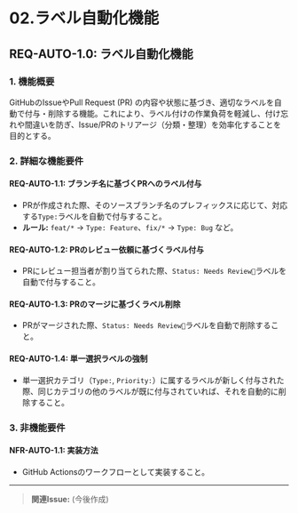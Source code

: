 # 02.ラベル自動化機能

## REQ-AUTO-1.0: ラベル自動化機能 <a id="REQ-AUTO-1.0"></a>

### 1. 機能概要

GitHubのIssueやPull Request
(PR) の内容や状態に基づき、適切なラベルを自動で付与・削除する機能。これにより、ラベル付けの作業負荷を軽減し、付け忘れや間違いを防ぎ、Issue/PRのトリアージ（分類・整理）を効率化することを目的とする。

### 2. 詳細な機能要件

#### REQ-AUTO-1.1: ブランチ名に基づくPRへのラベル付与 <a id="REQ-AUTO-1.1"></a>

- PRが作成された際、そのソースブランチ名のプレフィックスに応じて、対応する`Type:`ラベルを自動で付与すること。
- **ルール:** `feat/*` → `Type: Feature`、`fix/*` → `Type: Bug` など。

#### REQ-AUTO-1.2: PRのレビュー依頼に基づくラベル付与 <a id="REQ-AUTO-1.2"></a>

- PRにレビュー担当者が割り当てられた際、`Status: Needs Review👀`ラベルを自動で付与すること。

#### REQ-AUTO-1.3: PRのマージに基づくラベル削除 <a id="REQ-AUTO-1.3"></a>

- PRがマージされた際、`Status: Needs Review👀`ラベルを自動で削除すること。

#### REQ-AUTO-1.4: 単一選択ラベルの強制 <a id="REQ-AUTO-1.4"></a>

- 単一選択カテゴリ（`Type:`,
  `Priority:`）に属するラベルが新しく付与された際、同じカテゴリの他のラベルが既に付与されていれば、それを自動的に削除すること。

### 3. 非機能要件

#### NFR-AUTO-1.1: 実装方法 <a id="NFR-AUTO-1.1"></a>

- GitHub Actionsのワークフローとして実装すること。

---

> **関連Issue:** (今後作成)
